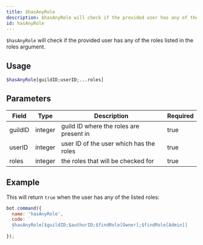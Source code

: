 ```yaml
---
title: $hasAnyRole 
description: $hasAnyRole will check if the provided user has any of the roles listed in the roles argument.
id: hasAnyRole
---
```


`$hasAnyRole` will check if the provided user has any of the roles listed in the roles argument.

## Usage

```php
$hasAnyRole[guildID;userID;...roles]
```

## Parameters 


| Field   | Type    | Description                             | Required |
| ------- | ------- | --------------------------------------- | -------- |
| guildID | integer | guild ID where the roles are present in | true      |
| userID  | integer | user ID of the user which has the roles | true      |
| roles   | integer | the roles that will be checked for      | true      |


## Example

This will return `true` when the user has any of the listed roles:

```javascript
bot.command({
  name: 'hasAnyRole',
  code: `
  $hasAnyRole[$guildID;$authorID;$findRole[Owner];$findRole[Admin]]
  `
});
```

